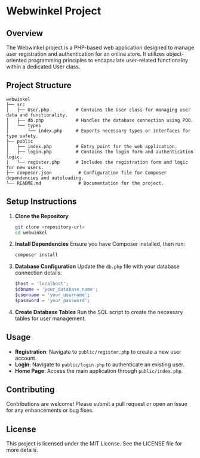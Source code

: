 # Webwinkel Project

## Overview
The Webwinkel project is a PHP-based web application designed to manage user registration and authentication for an online store. It utilizes object-oriented programming principles to encapsulate user-related functionality within a dedicated User class.

## Project Structure
```
webwinkel
├── src
│   ├── User.php          # Contains the User class for managing user data and functionality.
│   ├── db.php            # Handles the database connection using PDO.
│   └── types
│       └── index.php     # Exports necessary types or interfaces for type safety.
├── public
│   ├── index.php         # Entry point for the web application.
│   ├── login.php         # Contains the login form and authentication logic.
│   └── register.php      # Includes the registration form and logic for new users.
├── composer.json          # Configuration file for Composer dependencies and autoloading.
└── README.md              # Documentation for the project.
```

## Setup Instructions
1. **Clone the Repository**
   ```bash
   git clone <repository-url>
   cd webwinkel
   ```

2. **Install Dependencies**
   Ensure you have Composer installed, then run:
   ```bash
   composer install
   ```

3. **Database Configuration**
   Update the `db.php` file with your database connection details:
   ```php
   $host = 'localhost';
   $dbname = 'your_database_name';
   $username = 'your_username';
   $password = 'your_password';
   ```

4. **Create Database Tables**
   Run the SQL script to create the necessary tables for user management.

## Usage
- **Registration**: Navigate to `public/register.php` to create a new user account.
- **Login**: Navigate to `public/login.php` to authenticate an existing user.
- **Home Page**: Access the main application through `public/index.php`.

## Contributing
Contributions are welcome! Please submit a pull request or open an issue for any enhancements or bug fixes.

## License
This project is licensed under the MIT License. See the LICENSE file for more details.